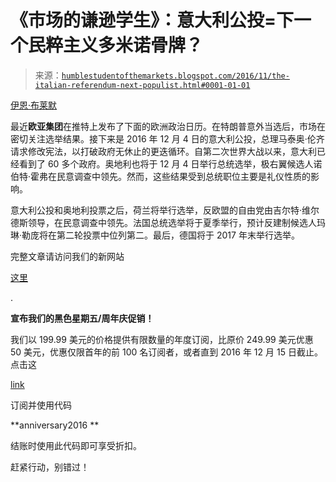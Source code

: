 <!--yml

类别：未分类

日期：2024 年 05 月 18 日 02:59:32

--> 

# 《市场的谦逊学生》：意大利公投=下一个民粹主义多米诺骨牌？

> 来源：[`humblestudentofthemarkets.blogspot.com/2016/11/the-italian-referendum-next-populist.html#0001-01-01`](https://humblestudentofthemarkets.blogspot.com/2016/11/the-italian-referendum-next-populist.html#0001-01-01)

[伊恩·布莱默](https://twitter.com/ianbremmer/status/798581476749176832/photo/1)

最近**欧亚集团**在推特上发布了下面的欧洲政治日历。在特朗普意外当选后，市场在密切关注选举结果。接下来是 2016 年 12 月 4 日的意大利公投，总理马泰奥·伦齐请求修改宪法，以打破政府无休止的更迭循环。自第二次世界大战以来，意大利已经看到了 60 多个政府。奥地利也将于 12 月 4 日举行总统选举，极右翼候选人诺伯特·霍弗在民意调查中领先。然而，这些结果受到总统职位主要是礼仪性质的影响。

意大利公投和奥地利投票之后，荷兰将举行选举，反欧盟的自由党由吉尔特·维尔德斯领导，在民意调查中领先。法国总统选举将于夏季举行，预计反建制候选人玛琳·勒庞将在第二轮投票中位列第二。最后，德国将于 2017 年末举行选举。

完整文章请访问我们的新网站

[这里](https://humblestudentofthemarkets.com/2016/11/21/italian-referendum-next-populist-domino/)

.

**宣布我们的黑色星期五/周年庆促销！**

我们以 199.99 美元的价格提供有限数量的年度订阅，比原价 249.99 美元优惠 50 美元，优惠仅限首年的前 100 名订阅者，或者直到 2016 年 12 月 15 日截止。点击这

[link](https://humblestudentofthemarkets.com/product/annual-subscription/)

订阅并使用代码

**anniversary2016 **

结账时使用此代码即可享受折扣。

赶紧行动，别错过！
